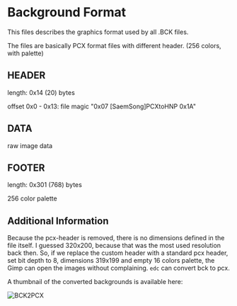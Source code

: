 Background Format
=================

This files describes the graphics format used by all .BCK files.

The files are basically PCX format files with different header.
(256 colors, with palette)

HEADER
------

length: 0x14 (20) bytes

offset 0x0 - 0x13: file magic "0x07 [SaemSong]PCXtoHNP 0x1A"

DATA
----

raw image data

FOOTER
------

length: 0x301 (768) bytes

256 color palette

Additional Information
----------------------

Because the pcx-header is removed, there is no dimensions defined in the file
itself. I guessed 320x200, because that was the most used resolution back then.
So, if we replace the custom header with a standard pcx header, set bit depth
to 8, dimensions 319x199 and empty 16 colors palette, the Gimp can open the
images without complaining.
```edc``` can convert bck to pcx.

A thumbnail of the converted backgrounds is available here:

![BCK2PCX](eracha_bck2pcx.png)
